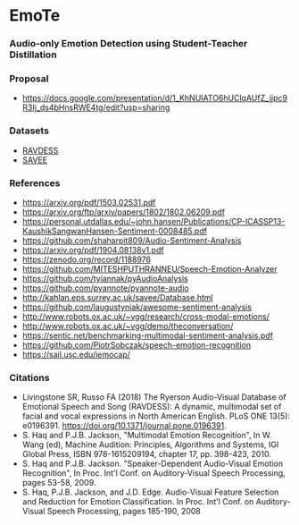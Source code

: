 # EmoTe
### Audio-only Emotion Detection using Student-Teacher Distillation

### Proposal
 - https://docs.google.com/presentation/d/1_KhNUIATO6hUClqAUfZ_jjpc9R3Ij_ds4bHnsRWE4tg/edit?usp=sharing

### Datasets
 - [RAVDESS](https://github.com/robertjkeck2/EmoTe/tree/master/data/RAVDESS)
 - [SAVEE](https://github.com/robertjkeck2/EmoTe/tree/master/data/SAVEE)

### References
 - https://arxiv.org/pdf/1503.02531.pdf
 - https://arxiv.org/ftp/arxiv/papers/1802/1802.06209.pdf
 - https://personal.utdallas.edu/~john.hansen/Publications/CP-ICASSP13-KaushikSangwanHansen-Sentiment-0008485.pdf
 - https://github.com/shaharpit809/Audio-Sentiment-Analysis
 - https://arxiv.org/pdf/1904.08138v1.pdf
 - https://zenodo.org/record/1188976
 - https://github.com/MITESHPUTHRANNEU/Speech-Emotion-Analyzer
 - https://github.com/tyiannak/pyAudioAnalysis
 - https://github.com/pyannote/pyannote-audio
 - http://kahlan.eps.surrey.ac.uk/savee/Database.html
 - https://github.com/laugustyniak/awesome-sentiment-analysis
 - http://www.robots.ox.ac.uk/~vgg/research/cross-modal-emotions/
 - http://www.robots.ox.ac.uk/~vgg/demo/theconversation/
 - https://sentic.net/benchmarking-multimodal-sentiment-analysis.pdf
 - https://github.com/PiotrSobczak/speech-emotion-recognition
 - https://sail.usc.edu/iemocap/

### Citations
 - Livingstone SR, Russo FA (2018) The Ryerson Audio-Visual Database of Emotional Speech and Song (RAVDESS): A dynamic, multimodal set of facial and vocal expressions in North American English. PLoS ONE 13(5): e0196391. https://doi.org/10.1371/journal.pone.0196391.
 - S. Haq and P.J.B. Jackson, "Multimodal Emotion Recognition", In W. Wang (ed), Machine Audition: Principles, Algorithms and Systems, IGI Global Press, ISBN 978-1615209194, chapter 17, pp. 398-423, 2010.
 - S. Haq and P.J.B. Jackson. "Speaker-Dependent Audio-Visual Emotion Recognition", In Proc. Int'l Conf. on Auditory-Visual Speech Processing, pages 53-58, 2009.
 - S. Haq, P.J.B. Jackson, and J.D. Edge. Audio-Visual Feature Selection and Reduction for Emotion Classification. In Proc. Int'l Conf. on Auditory-Visual Speech Processing, pages 185-190, 2008
